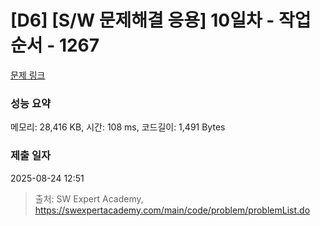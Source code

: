 # [D6] [S/W 문제해결 응용] 10일차 - 작업순서 - 1267 

[문제 링크](https://swexpertacademy.com/main/code/problem/problemDetail.do?contestProbId=AV18TrIqIwUCFAZN) 

### 성능 요약

메모리: 28,416 KB, 시간: 108 ms, 코드길이: 1,491 Bytes

### 제출 일자

2025-08-24 12:51



> 출처: SW Expert Academy, https://swexpertacademy.com/main/code/problem/problemList.do